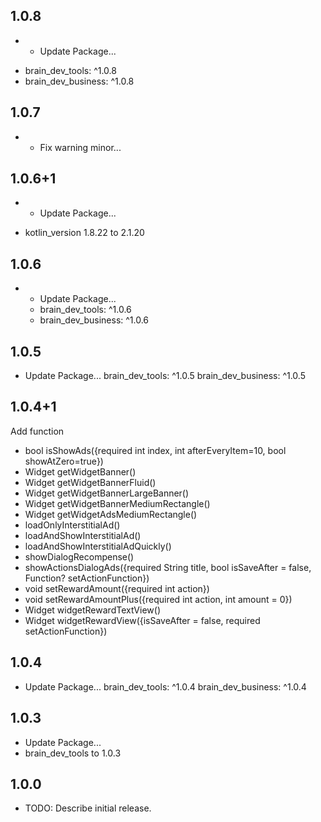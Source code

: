
## 1.0.8
* - Update Package...
- brain_dev_tools: ^1.0.8
- brain_dev_business: ^1.0.8

## 1.0.7
* - Fix warning minor...

## 1.0.6+1
* - Update Package...
- kotlin_version 1.8.22 to 2.1.20
## 1.0.6
* - Update Package...
  - brain_dev_tools: ^1.0.6
  - brain_dev_business: ^1.0.6

## 1.0.5
* Update Package...
  brain_dev_tools: ^1.0.5
  brain_dev_business: ^1.0.5

## 1.0.4+1
Add function
- bool isShowAds({required int index, int afterEveryItem=10, bool showAtZero=true})
- Widget getWidgetBanner()
- Widget getWidgetBannerFluid()
- Widget getWidgetBannerLargeBanner()
- Widget getWidgetBannerMediumRectangle()
- Widget getWidgetAdsMediumRectangle()
- loadOnlyInterstitialAd()
- loadAndShowInterstitialAd()
- loadAndShowInterstitialAdQuickly()
- showDialogRecompense()
- showActionsDialogAds({required String title, bool isSaveAfter = false, Function? setActionFunction})
- void setRewardAmount({required int action})
- void setRewardAmountPlus({required int action, int amount = 0})
- Widget widgetRewardTextView()
- Widget widgetRewardView({isSaveAfter = false, required setActionFunction})

## 1.0.4
* Update Package...
  brain_dev_tools: ^1.0.4
  brain_dev_business: ^1.0.4

## 1.0.3
* Update Package...
* brain_dev_tools to 1.0.3

## 1.0.0
* TODO: Describe initial release.
